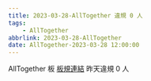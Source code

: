 ```yaml
---
title: 2023-03-28-AllTogether 違規 0 人
tags:
    - AllTogether
abbrlink: 2023-03-28-AllTogether
date: AllTogether-2023-03-28 12:00:00
---
```

AllTogether 板 [板規連結](https://www.ptt.cc/bbs/AllTogether/M.1643211430.A.5FB.html)
昨天違規 0 人
